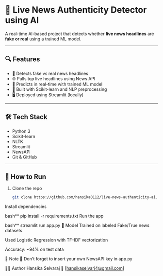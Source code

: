 # 📰 Live News Authenticity Detector using AI

A real-time AI-based project that detects whether **live news headlines** are **fake or real** using a trained ML model.

---

## 🔍 Features

- 🔴 Detects fake vs real news headlines
- 🌐 Pulls top live headlines using News API
- 🤖 Predicts in real-time with trained ML model
- 🧠 Built with Scikit-learn and NLP preprocessing
- 🖥️ Deployed using Streamlit (locally)

---

## 🛠️ Tech Stack

- Python 3
- Scikit-learn
- NLTK
- Streamlit
- NewsAPI
- Git & GitHub

---

## 🚀 How to Run

1. Clone the repo  
   ```bash
   git clone https://github.com/hansika0112/live-news-authenticity-ai.git
Install dependencies

bash**
pip install -r requirements.txt
Run the app

bash**
streamlit run app.py
🧠 Model
Trained on labeled Fake/True news datasets

Used Logistic Regression with TF-IDF vectorization

Accuracy: ~94% on test data

📌 Note
🔑 Don't forget to insert your own NewsAPI key in app.py


👩‍💻 Author
Hansika Selvaraj
📧 [hansikaselvarj4@gmail.com]


